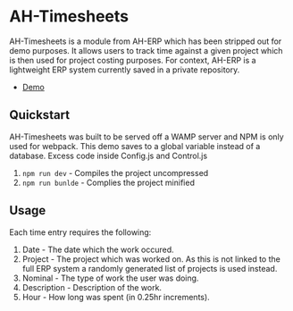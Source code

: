 # AH-Timesheets

AH-Timesheets is a module from AH-ERP which has been stripped out for demo purposes. It allows users to track time against a given project which is then used for project costing purposes. For context, AH-ERP is a lightweight ERP system currently saved in a private repository. 

- [Demo](http://rbyrne.info/ah-timesheets/)

## Quickstart

AH-Timesheets was built to be served off a WAMP server and NPM is only used for webpack. This demo saves to a global variable instead of a database. Excess code inside Config.js and Control.js

1. `npm run dev` - Compiles the project uncompressed
2. `npm run bunlde` - Complies the project minified

## Usage

Each time entry requires the following:

1. Date - The date which the work occured. 
2. Project - The project which was worked on. As this is not linked to the full ERP system a randomly generated list of projects is used instead.
3. Nominal - The type of work the user was doing.
4. Description - Description of the work.
5. Hour - How long was spent (in 0.25hr increments).